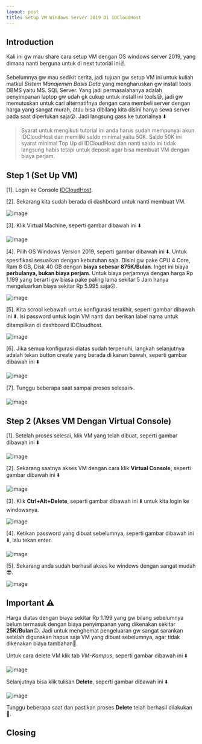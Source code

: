 ```yaml
---
layout: post
title: Setup VM Windows Server 2019 Di IDCloudHost
---
```


## Introduction
Kali ini gw mau share cara setup VM dengan OS windows server 2019, yang dimana nanti berguna untuk di next tutorial ini✌️. 

Sebelumnya gw mau sedikit cerita, jadi tujuan gw setup VM ini untuk kuliah matkul *Sistem Manajemen Basis Data* yang mengharuskan gw install tools DBMS yaitu MS. SQL Server. 
Yang jadi permasalahanya adalah penyimpanan laptop gw udah gk cukup untuk install ini tools😪, jadi gw memutuskan untuk cari alternatifnya dengan cara membeli server dengan
harga yang sangat murah, atau bisa dibilang kita disini hanya sewa server pada saat diperlukan saja😲. Jadi langsung gass ke tutorialnya ⬇️

> Syarat untuk mengikuti tutorial ini anda harus sudah mempunyai akun IDCloudHost dan memiliki saldo minimal yaitu 50K. Saldo 50K ini syarat minimal Top Up di IDCloudHost dan nanti saldo ini tidak langsung habis tetapi untuk deposit agar bisa membuat VM dengan biaya perjam.


## Step 1 (Set Up VM)
[1]. Login ke Console [IDCloudHost](https://console.idcloudhost.com/hub/login).

[2]. Sekarang kita sudah berada di dashboard untuk nanti membuat VM.

![image](https://user-images.githubusercontent.com/67460437/147764905-0dd96d2a-36a7-478c-8b1a-37fdff742b55.png)

[3]. Klik Virtual Machine, seperti gambar dibawah ini ⬇️

![image](https://user-images.githubusercontent.com/67460437/147765143-1c4af356-a060-4155-b32c-27dcef8aedd5.png)

[4]. Pilih OS Windows Version 2019, seperti gambar dibawah ini ⬇️. Untuk spesifikasi sesuaikan dengan kebutuhan saja. Disini gw pake CPU 4 Core, Ram 8 GB, Disk 40 GB dengan **biaya sebesar 875K/Bulan**. Inget ini biaya **perbulanya, bukan biaya perjam**. Untuk biaya perjamnya dengan harga Rp 1.199 yang berarti gw biasa pake paling lama sekitar 5 Jam hanya mengeluarkan biaya sekitar Rp 5.995 saja😲. 

![image](https://user-images.githubusercontent.com/67460437/147765584-fac15f85-23bb-4aee-b5fd-a067c7b33b12.png)

[5]. Kita scrool kebawah untuk konfigurasi terakhir, seperti gambar dibawah ini ⬇️. Isi password untuk login VM nanti dan berikan label nama untuk ditampilkan di dashboard IDCloudhost.

![image](https://user-images.githubusercontent.com/67460437/147767673-6b9f7594-2b60-45c1-bcba-8e872778e4ef.png)

[6]. Jika semua konfigurasi diatas sudah terpenuhi, langkah selanjutnya adalah tekan button create yang berada di kanan bawah, seperti gambar dibawah ini ⬇️

![image](https://user-images.githubusercontent.com/67460437/147767897-79a456b0-62ac-4903-bf5b-517eddf32eca.png)

[7]. Tunggu beberapa saat sampai proses selesai☕.

![image](https://user-images.githubusercontent.com/67460437/147767969-d33d041e-2620-4d7f-b15e-08fb6bff9ecd.png)

## Step 2 (Akses VM Dengan Virtual Console)
[1]. Setelah proses selesai, klik VM yang telah dibuat, seperti gambar dibawah ini ⬇️

![image](https://user-images.githubusercontent.com/67460437/147768306-0c9f99d5-c8d1-457b-96cb-25fa5a53cf0f.png)

[2]. Sekarang saatnya akses VM dengan cara klik **Virtual Console**, seperti gambar dibawah ini ⬇️

![image](https://user-images.githubusercontent.com/67460437/147768585-7c546a5a-b3c1-4870-ae49-9537c4365953.png)

[3]. Klik **Ctrl+Alt+Delete**, seperti gambar dibawah ini ⬇️ untuk kita login ke windowsnya.

![image](https://user-images.githubusercontent.com/67460437/147768739-d12a20af-8fcd-4985-beda-3e197a65e4de.png)

[4]. Ketikan password yang dibuat sebelumnya, seperti gambar dibawah ini ⬇️, lalu tekan enter.

![image](https://user-images.githubusercontent.com/67460437/147768878-132fea52-85a5-4993-9a2a-94d068137224.png)

[5]. Sekarang anda sudah berhasil akses ke windows dengan sangat mudah 😎.

![image](https://user-images.githubusercontent.com/67460437/147768963-dc46c477-1967-44b1-9396-174c5c9a808a.png)

## Important ⚠️
Harga diatas dengan biaya sekitar Rp 1.199 yang gw bilang sebelumnya belum termasuk dengan biaya penyimpanan yang dikenakan sekitar **25K/Bulan**☹️. Jadi untuk menghemat pengeluaran gw sangat sarankan setelah digunakan hapus saja VM yang dibuat sebelumnya, agar tidak dikenakan biaya tambahan🥱. 

Untuk cara delete VM klik tab *VM-Kampus*, seperti gambar dibawah ini ⬇️

![image](https://user-images.githubusercontent.com/67460437/147770356-aee76096-0286-4d17-87d1-da388d1f477b.png)

Selanjutnya bisa klik tulisan **Delete**, seperti gambar dibawah ini ⬇️

![image](https://user-images.githubusercontent.com/67460437/147770449-58947a36-6f4d-4c93-bcfc-42f05c46c993.png)

Tunggu beberapa saat dan pastikan proses **Delete** telah berhasil dilakukan🙈.

## Closing


